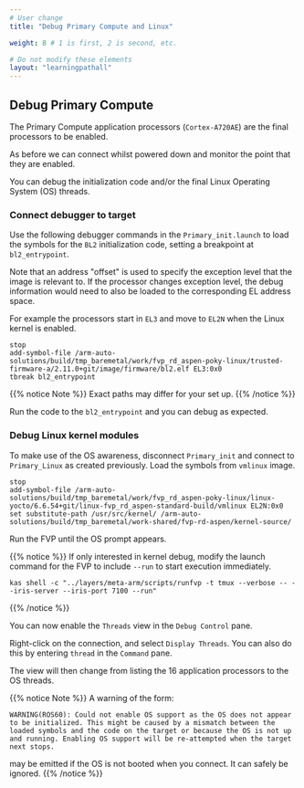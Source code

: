 ```yaml
---
# User change
title: "Debug Primary Compute and Linux"

weight: 8 # 1 is first, 2 is second, etc.

# Do not modify these elements
layout: "learningpathall"
---
```


## Debug Primary Compute

The Primary Compute application processors (`Cortex-A720AE`) are the final processors to be enabled.

As before we can connect whilst powered down and monitor the point that they are enabled.

You can debug the initialization code and/or the final Linux Operating System (OS) threads.

### Connect debugger to target

Use the following debugger commands in the `Primary_init.launch` to load the symbols for the `BL2` initialization code, setting a breakpoint at `bl2_entrypoint`.

Note that an address "offset" is used to specify the exception level that the image is relevant to. If the processor changes exception level, the debug information would need to also be loaded to the corresponding EL address space.

For example the processors start in `EL3` and move to `EL2N` when the Linux kernel is enabled.

``` text
stop
add-symbol-file /arm-auto-solutions/build/tmp_baremetal/work/fvp_rd_aspen-poky-linux/trusted-firmware-a/2.11.0+git/image/firmware/bl2.elf EL3:0x0
tbreak bl2_entrypoint
```
{{% notice Note %}}
Exact paths may differ for your set up.
{{% /notice %}}

Run the code to the `bl2_entrypoint` and you can debug as expected.

### Debug Linux kernel modules

To make use of the OS awareness, disconnect `Primary_init` and connect to `Primary_Linux` as created previously. Load the symbols from `vmlinux` image.

``` text
stop
add-symbol-file /arm-auto-solutions/build/tmp_baremetal/work/fvp_rd_aspen-poky-linux/linux-yocto/6.6.54+git/linux-fvp_rd_aspen-standard-build/vmlinux EL2N:0x0
set substitute-path /usr/src/kernel/ /arm-auto-solutions/build/tmp_baremetal/work-shared/fvp-rd-aspen/kernel-source/
```
Run the FVP until the OS prompt appears.

{{% notice %}}
If only interested in kernel debug, modify the launch command for the FVP to include `--run` to start execution immediately.

``` command
kas shell -c "../layers/meta-arm/scripts/runfvp -t tmux --verbose -- --iris-server --iris-port 7100 --run"
```
{{% /notice %}}

You can now enable the `Threads` view in the `Debug Control` pane.

Right-click on the connection, and select `Display Threads`. You can also do this by entering `thread` in the `Command` pane.

The view will then change from listing the 16 application processors to the OS threads.

{{% notice Note %}}
A warning of the form:
``` text
WARNING(ROS60): Could not enable OS support as the OS does not appear to be initialized. This might be caused by a mismatch between the loaded symbols and the code on the target or because the OS is not up and running. Enabling OS support will be re-attempted when the target next stops.
```
may be emitted if the OS is not booted when you connect. It can safely be ignored.
{{% /notice %}}

